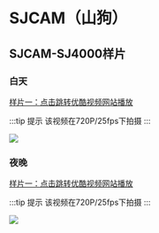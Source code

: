 # SJCAM（山狗）

## SJCAM-SJ4000样片

### 白天

[样片一：点击跳转优酷视频网站播放](http://v.youku.com/v_show/id_XMzkzMDc0MzMxMg==.html)

:::tip 提示
该视频在720P/25fps下拍摄
:::

[![](https://ae01.alicdn.com/kf/HTB1EM9mX6nuK1RkSmFP763uzFXad.png)](http://v.youku.com/v_show/id_XMzkzMDc0MzMxMg==.html)

### 夜晚

[样片一：点击跳转优酷视频网站播放](http://v.youku.com/v_show/id_XMzk2MzUzNjYwMA==.html)

:::tip 提示
该视频在720P/25fps下拍摄
:::

[![](https://ae01.alicdn.com/kf/HTB1eJNNv6TpK1RjSZKP7613UpXa8.png)](http://v.youku.com/v_show/id_XMzk2MzUzNjYwMA==.html)